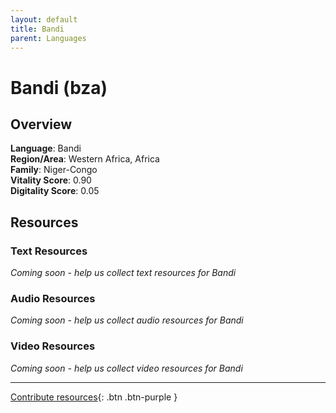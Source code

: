 ```yaml
---
layout: default
title: Bandi
parent: Languages
---
```


# Bandi (bza)

## Overview

**Language**: Bandi  
**Region/Area**: Western Africa, Africa  
**Family**: Niger-Congo  
**Vitality Score**: 0.90  
**Digitality Score**: 0.05  

## Resources

### Text Resources
*Coming soon - help us collect text resources for Bandi*

### Audio Resources
*Coming soon - help us collect audio resources for Bandi*

### Video Resources
*Coming soon - help us collect video resources for Bandi*

---

[Contribute resources](https://fairtrain.github.io/){: .btn .btn-purple }
